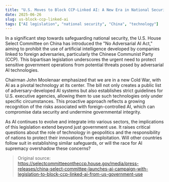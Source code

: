 ```yaml
---
title: "U.S. Moves to Block CCP-Linked AI: A New Era in National Security"
date: 2025-06-26
slug: us-block-ccp-linked-ai
tags: ["AI legislation", "national security", "China", "technology"]
---
```


In a significant step towards safeguarding national security, the U.S. House Select Committee on China has introduced the "No Adversarial AI Act," aiming to prohibit the use of artificial intelligence developed by companies linked to foreign adversaries, particularly the Chinese Communist Party (CCP). This bipartisan legislation underscores the urgent need to protect sensitive government operations from potential threats posed by adversarial AI technologies.

Chairman John Moolenaar emphasized that we are in a new Cold War, with AI as a pivotal technology at its center. The bill not only creates a public list of adversary-developed AI systems but also establishes strict guidelines for U.S. executive agencies, allowing them to use such technologies only under specific circumstances. This proactive approach reflects a growing recognition of the risks associated with foreign-controlled AI, which can compromise data security and undermine governmental integrity.

As AI continues to evolve and integrate into various sectors, the implications of this legislation extend beyond just government use. It raises critical questions about the role of technology in geopolitics and the responsibility of nations to protect their innovations from exploitation. Will other countries follow suit in establishing similar safeguards, or will the race for AI supremacy overshadow these concerns? 

> Original source: https://selectcommitteeontheccp.house.gov/media/press-releases/china-select-committee-launches-ai-campaign-with-legislation-to-block-ccp-linked-ai-from-us-government-use